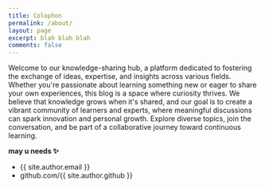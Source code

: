 ```yaml
---
title: Colophon
permalink: /about/
layout: page
excerpt: blah blah blah
comments: false
---
```


Welcome to our knowledge-sharing hub, a platform dedicated to fostering the exchange of ideas, expertise, and insights across various fields. Whether you're passionate about learning something new or eager to share your own experiences, this blog is a space where curiosity thrives. We believe that knowledge grows when it's shared, and our goal is to create a vibrant community of learners and experts, where meaningful discussions can spark innovation and personal growth. Explore diverse topics, join the conversation, and be part of a collaborative journey toward continuous learning.

**may u needs ✨**

- {{ site.author.email }}
- github.com/{{ site.author.github }}
